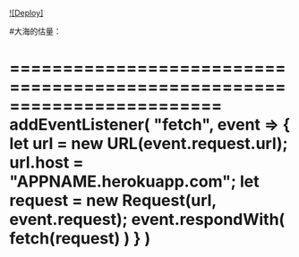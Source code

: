 
[![Deploy]](https://dashboard.heroku.com/new?template=https://github.com/5vbTohPrD/timereally) 

#大海的估量：

========================================================================
addEventListener(
  "fetch", event => {
    let url = new URL(event.request.url);
    url.host = "APPNAME.herokuapp.com";
    let request = new Request(url, event.request);
    event.respondWith(
      fetch(request)
    )
  }
)
========================================================================
